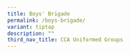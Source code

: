 ```yaml
---
title: Boys' Brigade
permalink: /boys-brigade/
variant: tiptap
description: ""
third_nav_title: CCA Uniformed Groups
---
```

<p></p>
